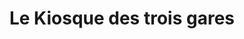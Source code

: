 ---
title: "Le Kiosque des trois gares"
url: /viroflay/le-kiosque-des-trois-gares/
shop: kiosque
---